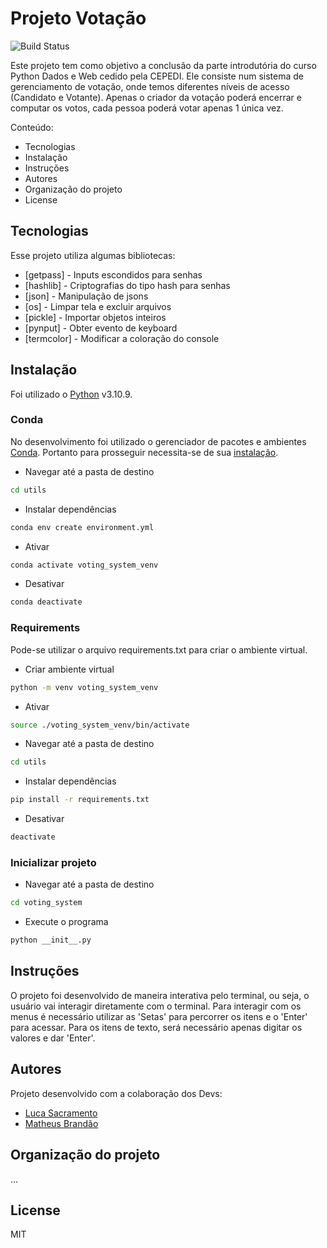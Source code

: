 # Projeto Votação
![Build Status](https://travis-ci.org/joemccann/dillinger.svg?branch=master)

Este projeto tem como objetivo a conclusão da parte introdutória do curso Python Dados e Web cedido pela CEPEDI.
Ele consiste num sistema de gerenciamento de votação, onde temos diferentes níveis de acesso (Candidato e Votante). Apenas o criador da votação poderá encerrar e computar os votos, cada pessoa poderá votar apenas 1 única vez.

Conteúdo:
- Tecnologias
- Instalação
- Instruções
- Autores
- Organização do projeto
- License

## Tecnologias
Esse projeto utiliza algumas bibliotecas:

- [getpass] - Inputs escondidos para senhas
- [hashlib] - Criptografias do tipo hash para senhas
- [json] - Manipulação de jsons
- [os] - Limpar tela e excluir arquivos
- [pickle] - Importar objetos inteiros
- [pynput] - Obter evento de keyboard
- [termcolor] - Modificar a coloração do console

## Instalação
Foi utilizado o [Python](https://www.python.org/) v3.10.9.

### Conda
No desenvolvimento foi utilizado o gerenciador de pacotes e ambientes [Conda](https://conda.io/). Portanto para prosseguir necessita-se de sua [instalação](https://conda.io/projects/conda/en/latest/user-guide/install/index.html).

- Navegar até a pasta de destino
```sh
cd utils
```

- Instalar dependências
```sh
conda env create environment.yml
```

- Ativar
```sh
conda activate voting_system_venv
```

- Desativar
```sh
conda deactivate
```

### Requirements
Pode-se utilizar o arquivo requirements.txt para criar o ambiente virtual.

- Criar ambiente virtual
```sh
python -m venv voting_system_venv
```

- Ativar
```sh
source ./voting_system_venv/bin/activate
```

- Navegar até a pasta de destino
```sh
cd utils
```

- Instalar dependências
```sh
pip install -r requirements.txt
```

- Desativar
```sh
deactivate
```

### Inicializar projeto
- Navegar até a pasta de destino
```sh
cd voting_system
```

- Execute o programa
```sh
python __init__.py
```

## Instruções
O projeto foi desenvolvido de maneira interativa pelo terminal, ou seja, o usuário vai interagir diretamente com o terminal.
Para interagir com os menus é necessário utilizar as 'Setas' para percorrer os itens e o 'Enter' para acessar.
Para os itens de texto, será necessário apenas digitar os valores e dar 'Enter'.

## Autores
Projeto desenvolvido com a colaboração dos Devs:

- [Luca Sacramento](https://github.com/lucasao98/)
- [Matheus Brandão](https://github.com/MatBrands)

## Organização do projeto
...

## License
MIT